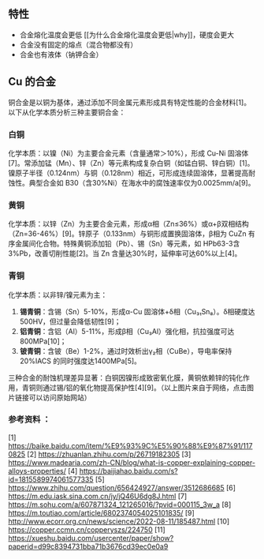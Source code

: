 ## 特性
- 合金熔化温度会更低 [[为什么合金熔化温度会更低|why]]，硬度会更大
- 合金没有固定的熔点（混合物都没有）
- 合金也有液体（钠钾合金）
## Cu 的合金
铜合金是以铜为基体，通过添加不同金属元素形成具有特定性能的合金材料[1]。以下从化学本质分析三种主要铜合金：
### 白铜
化学本质：以镍（Ni）为主要合金元素（含量通常＞10%），形成 Cu-Ni 固溶体[7]。常添加锰（Mn）、锌（Zn）等元素构成复杂白铜（如锰白铜、锌白铜）[1]。镍原子半径（0.124nm）与铜（0.128nm）相近，可形成连续固溶体，显著提高耐蚀性。典型合金如 B30（含30%Ni）在海水中的腐蚀速率仅为0.0025mm/a[9]。
### 黄铜
化学本质：以锌（Zn）为主要合金元素，形成α相（Zn≤36%）或α+β双相结构（Zn=36-46%）[9]。锌原子（0.133nm）与铜形成置换固溶体，β相为 CuZn 有序金属间化合物。特殊黄铜添加铅（Pb）、锡（Sn）等元素，如 HPb63-3含3%Pb，改善切削性能[2]。当 Zn 含量达30%时，延伸率可达60%以上[4]。
### 青铜
化学本质：以非锌/镍元素为主：
1. **锡青铜**：含锡（Sn）5-10%，形成α-Cu 固溶体+δ相（Cu₃₁Sn₈）。δ相硬度达500HV，但过量会降低韧性[9]；
2. **铝青铜**：含铝（Al）5-11%，形成β相（Cu₃Al）强化相，抗拉强度可达800MPa[10]；
3. **铍青铜**：含铍（Be）1-2%，通过时效析出γ₂相（CuBe），导电率保持20%IACS 的同时强度达1400MPa[5]。

三种合金的耐蚀机理差异显著：白铜因镍形成致密氧化膜，黄铜依赖锌的钝化作用，青铜则通过锡/铝的氧化物提高保护性[4][9]。（以上图片来自于网络，点击图片链接可以访问原始网站）
### 参考资料 ：
[1] https://baike.baidu.com/item/%E9%93%9C%E5%90%88%E9%87%91/1170825
[2] https://zhuanlan.zhihu.com/p/26719182305
[3] https://www.madearia.com/zh-CN/blog/what-is-copper-explaining-copper-alloys-properties/
[4] https://baijiahao.baidu.com/s?id=1815589974061577335
[5] https://www.zhihu.com/question/656424927/answer/3512686685
[6] https://m.edu.iask.sina.com.cn/jy/jQ46U6dg8J.html
[7] https://m.sohu.com/a/607871324_121265016/?pvid=000115_3w_a
[8] https://m.toutiao.com/article/6802374054025101835/
[9] http://www.ecorr.org.cn/news/science/2022-08-11/185487.html
[10] https://copper.ccmn.cn/copperyszs/224750
[11] https://xueshu.baidu.com/usercenter/paper/show?paperid=d99c8394731bba71b3676cd39ec0e0a9